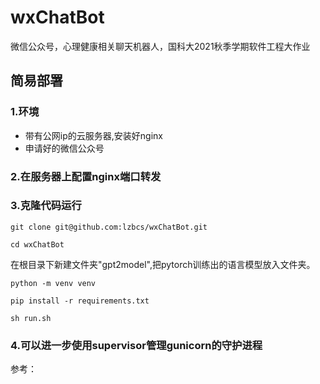 # wxChatBot
微信公众号，心理健康相关聊天机器人，国科大2021秋季学期软件工程大作业
## 简易部署
### 1.环境
* 带有公网ip的云服务器,安装好nginx
* 申请好的微信公众号

### 2.在服务器上配置nginx端口转发

### 3.克隆代码运行

```
git clone git@github.com:lzbcs/wxChatBot.git

cd wxChatBot
```
在根目录下新建文件夹"gpt2model",把pytorch训练出的语言模型放入文件夹。
```
python -m venv venv

pip install -r requirements.txt

sh run.sh
```
### 4.可以进一步使用supervisor管理gunicorn的守护进程
参考：